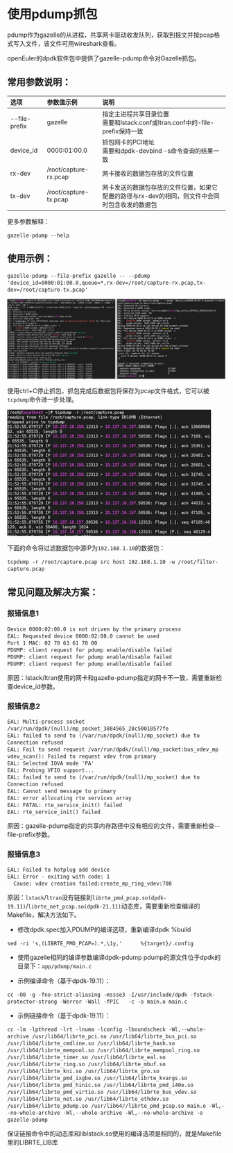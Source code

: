 # 使用pdump抓包
pdump作为gazelle的从进程，共享网卡驱动收发队列，获取到报文并按pcap格式写入文件，该文件可用wireshark查看。

openEuler的dpdk软件包中提供了gazelle-pdump命令对Gazelle抓包。  

## 常用参数说明：

|选项|参数值示例|说明|
|:---|:---|:---|
|--file-prefix|gazelle|指定主进程共享目录位置<br>需要和lstack.conf或ltran.conf中的-file-prefix保持一致|
|device_id|0000:01:00.0|抓包网卡的PCI地址<br>需要和dpdk-devbind -s命令查询的结果一致|
|rx-dev|/root/capture-rx.pcap|网卡接收的数据包存放的文件位置|
|tx-dev|/root/capture-tx.pcap|网卡发送的数据包存放的文件位置，如果它配置的路径与rx-dev的相同，则文件中会同时包含收发的数据包|

更多参数解释：
```
gazelle-pdump --help
```

## 使用示例：
```
gazelle-pdump --file-prefix gazelle -- --pdump 'device_id=0000:01:00.0,queue=*,rx-dev=/root/capture-rx.pcap,tx-dev=/root/capture-tx.pcap'
```
<img src="images/pdump.png" alt="scene" style="zoom:100%"> 

使用ctrl+C停止抓包，抓包完成后数据包将保存为pcap文件格式，它可以被`tcpdump`命令进一步处理。

<img src="images/pdump-tcpdump.png" alt="scene" style="zoom:50%"> 

下面的命令将过滤数据包中源IP为`192.168.1.10`的数据包：
```
tcpdump -r /root/capture.pcap src host 192.168.1.10 -w /root/filter-capture.pcap
```

## 常见问题及解决方案：
### 报错信息1
```
Device 0000:02:08.0 is not driven by the primary process
EAL: Requested device 0000:02:08.0 cannot be used
Port 1 MAC: 02 70 63 61 70 00
PDUMP: client request for pdump enable/disable failed
PDUMP: client request for pdump enable/disable failed
PDUMP: client request for pdump enable/disable failed
```
原因：lstack/ltran使用的网卡和gazelle-pdump指定的网卡不一致，需要重新检查device_id参数。

### 报错信息2
```
EAL: Multi-process socket /var/run/dpdk/(null)/mp_socket_3884565_28c50010577fe
EAL: failed to send to (/var/run/dpdk/(null)/mp_socket) due to Connection refused
EAL: Fail to send request /var/run/dpdk/(null)/mp_socket:bus_vdev_mp
vdev_scan(): Failed to request vdev from primary
EAL: Selected IOVA mode 'PA'
EAL: Probing VFIO support...
EAL: failed to send to (/var/run/dpdk/(null)/mp_socket) due to Connection refused
EAL: Cannot send message to primary
EAL: error allocating rte services array
EAL: FATAL: rte_service_init() failed
EAL: rte_service_init() failed
```
原因：gazelle-pdump指定的共享内存路径中没有相应的文件，需要重新检查--file-prefix参数。

### 报错信息3
```
EAL: Failed to hotplug add device
EAL: Error - exiting with code: 1
  Cause: vdev creation failed:create_mp_ring_vdev:700
```
原因：`lstack`/`ltran`没有链接到`librte_pmd_pcap.so(dpdk-19.11)`/`librte_net_pcap.so(dpdk-21.11)`动态库，需要重新检查编译的Makefile，解决方法如下。
- 修改dpdk.spec加入PDUMP的编译选项，重新编译dpdk
%build
```
sed -ri 's,(LIBRTE_PMD_PCAP=).*,\1y,'      %{target}/.config
```


- 使用gazelle相同的编译参数编译dpdk-pdump
pdump的源文件位于dpdk的目录下：`app/pdump/main.c `

- 示例编译命令（基于dpdk-19.11）：
```
cc -O0 -g -fno-strict-aliasing -mssse3 -I/usr/include/dpdk -fstack-protector-strong -Werror -Wall -fPIC   -c -o main.o main.c
```

- 示例链接命令（基于dpdk-19.11）：
```
cc -lm -lpthread -lrt -lnuma -lconfig -lboundscheck -Wl,--whole-archive /usr/lib64/librte_pci.so /usr/lib64/librte_bus_pci.so /usr/lib64/librte_cmdline.so /usr/lib64/librte_hash.so /usr/lib64/librte_mempool.so /usr/lib64/librte_mempool_ring.so /usr/lib64/librte_timer.so /usr/lib64/librte_eal.so /usr/lib64/librte_ring.so /usr/lib64/librte_mbuf.so /usr/lib64/librte_kni.so /usr/lib64/librte_gro.so /usr/lib64/librte_pmd_ixgbe.so /usr/lib64/librte_kvargs.so /usr/lib64/librte_pmd_hinic.so /usr/lib64/librte_pmd_i40e.so /usr/lib64/librte_pmd_virtio.so /usr/lib64/librte_bus_vdev.so /usr/lib64/librte_net.so /usr/lib64/librte_ethdev.so /usr/lib64/librte_pdump.so /usr/lib64//librte_pmd_pcap.so main.o -Wl,--no-whole-archive -Wl,--whole-archive -Wl,--no-whole-archive -o gazelle-pdump
```

保证链接命令中的动态库和liblstack.so使用的编译选项是相同的，就是Makefile里的LIBRTE_LIB库
